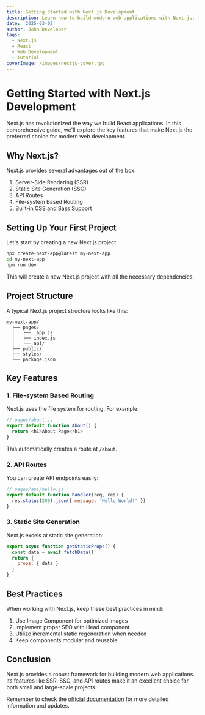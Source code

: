 ```yaml
---
title: Getting Started with Next.js Development
description: Learn how to build modern web applications with Next.js, the React framework for production
date: '2025-03-02'
author: John Developer
tags:
  - Next.js
  - React
  - Web Development
  - Tutorial
coverImage: /images/nextjs-cover.jpg
---
```


# Getting Started with Next.js Development

Next.js has revolutionized the way we build React applications. In this comprehensive guide, we'll explore the key features that make Next.js the preferred choice for modern web development.

## Why Next.js?

Next.js provides several advantages out of the box:

1. Server-Side Rendering (SSR)
2. Static Site Generation (SSG)
3. API Routes
4. File-system Based Routing
5. Built-in CSS and Sass Support

## Setting Up Your First Project

Let's start by creating a new Next.js project:

```bash
npx create-next-app@latest my-next-app
cd my-next-app
npm run dev
```

This will create a new Next.js project with all the necessary dependencies.

## Project Structure

A typical Next.js project structure looks like this:

```
my-next-app/
  ├── pages/
  │   ├── _app.js
  │   ├── index.js
  │   └── api/
  ├── public/
  ├── styles/
  └── package.json
```

## Key Features

### 1. File-system Based Routing

Next.js uses the file system for routing. For example:

```javascript
// pages/about.js
export default function About() {
  return <h1>About Page</h1>
}
```

This automatically creates a route at `/about`.

### 2. API Routes

You can create API endpoints easily:

```javascript
// pages/api/hello.js
export default function handler(req, res) {
  res.status(200).json({ message: 'Hello World!' })
}
```

### 3. Static Site Generation

Next.js excels at static site generation:

```javascript
export async function getStaticProps() {
  const data = await fetchData()
  return {
    props: { data }
  }
}
```

## Best Practices

When working with Next.js, keep these best practices in mind:

1. Use Image Component for optimized images
2. Implement proper SEO with Head component
3. Utilize incremental static regeneration when needed
4. Keep components modular and reusable

## Conclusion

Next.js provides a robust framework for building modern web applications. Its features like SSR, SSG, and API routes make it an excellent choice for both small and large-scale projects.

Remember to check the [official documentation](https://nextjs.org/docs) for more detailed information and updates.
